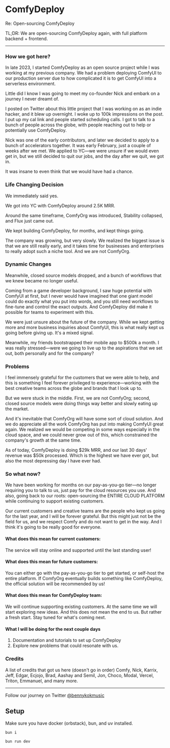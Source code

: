 # ComfyDeploy

Re: Open-sourcing ComfyDeploy

TL;DR: We are open-sourcing ComfyDeploy again, with full platform backend + frontend.

---

### How we got here?

In late 2023, I started ComfyDeploy as an open source project while I was working at my previous company. We had a problem deploying ComfyUI to our production server due to how complicated it is to get ComfyUI into a serverless environment.

Little did I know I was going to meet my co-founder Nick and embark on a journey I never dreamt of.

I posted on Twitter about this little project that I was working on as an indie hacker, and it blew up overnight. I woke up to 100k impressions on the post. I put up my cal link and people started scheduling calls. I got to talk to a bunch of people across the globe, with people reaching out to help or potentially use ComfyDeploy.

Nick was one of the early contributors, and later we decided to apply to a bunch of accelerators together. It was early February, just a couple of weeks after we met. We applied to YC—we were unsure if we would even get in, but we still decided to quit our jobs, and the day after we quit, we got in.

It was insane to even think that we would have had a chance.

### Life Changing Decision

We immediately said yes.

We got into YC with ComfyDeploy around 2.5K MRR.

Around the same timeframe, ComfyOrg was introduced, Stability collapsed, and Flux just came out.

We kept building ComfyDeploy, for months, and kept things going.

The company was growing, but very slowly. We realized the biggest issue is that we are still really early, and it takes time for businesses and enterprises to really adopt such a niche tool. And we are not ComfyOrg.

### Dynamic Changes

Meanwhile, closed source models dropped, and a bunch of workflows that we knew became no longer useful.

Coming from a game developer background, I saw huge potential with ComfyUI at first, but I never would have imagined that one giant model could do exactly what you put into words, and you still need workflows to fine-tune and control the exact outputs. And ComfyDeploy did make it possible for teams to experiment with this.

We were just unsure about the future of the company. While we kept getting more and more business inquiries about ComfyUI, this is what really kept us going before giving up. It's a mixed signal.

Meanwhile, my friends bootstrapped their mobile app to $500k a month. I was really stressed—were we going to live up to the aspirations that we set out, both personally and for the company?

### Problems

I feel immensely grateful for the customers that we were able to help, and this is something I feel forever privileged to experience—working with the best creative teams across the globe and brands that I look up to.

But we were stuck in the middle. First, we are not ComfyOrg; second, closed source models were doing things way better and slowly eating up the market.

And it's inevitable that ComfyOrg will have some sort of cloud solution. And we do appreciate all the work ComfyOrg has put into making ComfyUI great again. We realized we would be competing in some ways especially in the cloud space, and we could never grow out of this, which constrained the company's growth at the same time.

As of today, ComfyDeploy is doing $29k MRR, and our last 30 days' revenue was $50k processed. Which is the highest we have ever got, but also the most depressing day I have ever had.

### So what now?

We have been working for months on our pay-as-you-go tier—no longer requiring you to talk to us, just pay for the cloud resources you use. And also, going back to our roots: open-sourcing the ENTIRE CLOUD PLATFORM while continuing to support existing customers.

Our current customers and creative teams are the people who kept us going for the last year, and I will be forever grateful. But this might just not be the field for us, and we respect Comfy and do not want to get in the way. And I think it's going to be really good for everyone.

#### What does this mean for current customers: 

The service will stay online and supported until the last standing user!

#### What does this mean for future customers: 
You can either go with the pay-as-you-go tier to get started, or self-host the entire platform. If ComfyOrg eventually builds something like ComfyDeploy, the official solution will be recommended by us!

#### What does this mean for ComfyDeploy team: 

We will continue supporting existing customers. At the same time we will start exploring new ideas. And this does not mean the end to us. But rather a fresh start. Stay tuned for what's coming next.

#### What I will be doing for the next couple days
1. Documentation and tutorials to set up ComfyDeploy
2. Explore new problems that could resonate with us.

### Credits

A list of credits that got us here (doesn't go in order)
Comfy, Nick, Karrix, Jeff, Edgar, Ecjojo, Brad, Aashay and Semil, Jon, Choco, Modal, Vercel, Triton, Emmanuel, and many more.

---

Follow our journey on Twitter [@bennykokmusic](https://x.com/bennykokmusic)


## Setup

Make sure you have docker (orbstack), bun, and uv installed.

```
bun i
```

```
bun run dev
```